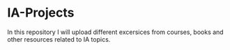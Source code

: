 # IA-Projects
In this repository I will upload different excersices from courses, books and other resources related to IA topics.

